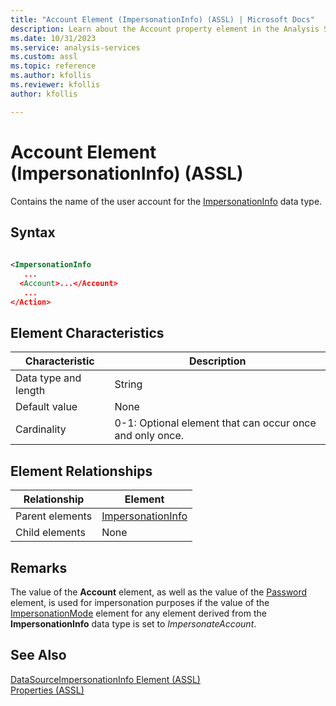```yaml
---
title: "Account Element (ImpersonationInfo) (ASSL) | Microsoft Docs"
description: Learn about the Account property element in the Analysis Services Scripting Language (ASSL) schema.
ms.date: 10/31/2023
ms.service: analysis-services
ms.custom: assl
ms.topic: reference
ms.author: kfollis
ms.reviewer: kfollis
author: kfollis

---
```

# Account Element (ImpersonationInfo) (ASSL)

  Contains the name of the user account for the [ImpersonationInfo](../data-type/impersonationinfo-data-type-assl.md) data type.  
  
## Syntax  
  
```xml  
  
<ImpersonationInfo  
   ...  
  <Account>...</Account>  
   ...  
</Action>  
```  
  
## Element Characteristics  
  
|Characteristic|Description|  
|--------------------|-----------------|  
|Data type and length|String|  
|Default value|None|  
|Cardinality|0-1: Optional element that can occur once and only once.|  
  
## Element Relationships  
  
|Relationship|Element|  
|------------------|-------------|  
|Parent elements|[ImpersonationInfo](../data-type/impersonationinfo-data-type-assl.md)|  
|Child elements|None|  
  
## Remarks  
 The value of the **Account** element, as well as the value of the [Password](password-element-assl.md) element, is used for impersonation purposes if the value of the [ImpersonationMode](impersonationmode-element-assl.md) element for any element derived from the **ImpersonationInfo** data type is set to *ImpersonateAccount*.  
  
## See Also  
 [DataSourceImpersonationInfo Element &#40;ASSL&#41;](datasourceimpersonationinfo-element-assl.md)   
 [Properties &#40;ASSL&#41;](properties-assl.md)  
  
  

